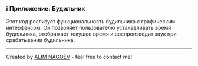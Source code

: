 ### ℹ️ Приложение: Будильник

Этот код реализует функциональность будильника с графическим интерфейсом.
Он позволяет пользователю устанавливать время будильника, отображает текущее время
и воспроизводит звук при срабатывании будильника.

-----
Created by [ALIM NAGOEV](https://github.com/nagoev-id) - feel free to contact me!

